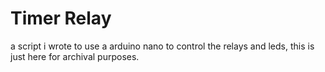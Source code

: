 # Timer Relay


a script i wrote to use a arduino nano to control the relays and leds, this is just here for archival purposes.